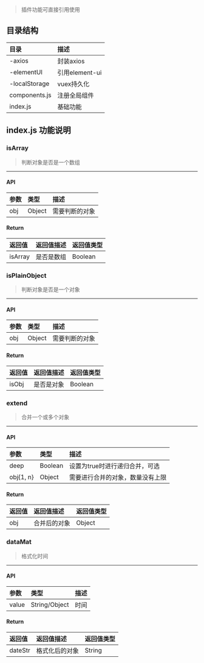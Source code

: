 > 插件功能可直接引用使用

## 目录结构
| 目录          | 描述                  |
|:--------------|:----------------------|
| -axios        | 封装axios             |
| -elementUI    | 引用element-ui        |
| -localStorage | vuex持久化            |
| components.js | 注册全局组件          |
| index.js      | 基础功能              |

## index.js 功能说明

### isArray
> 判断对象是否是一个数组
***
#### API
| 参数          | 类型          | 描述                  |
|:--------------|:--------------|:----------------------|
| obj           | Object        | 需要判断的对象        |
#### Return
| 返回值          | 返回值描述          | 返回值类型                  |
|:----------------|:--------------------|:----------------------------|
| isArray         | 是否是数组          | Boolean                     |

### isPlainObject
> 判断对象是否是一个对象
***
#### API
| 参数          | 类型          | 描述                  |
|:--------------|:--------------|:----------------------|
| obj           | Object        | 需要判断的对象        |
#### Return
| 返回值          | 返回值描述          | 返回值类型                  |
|:----------------|:--------------------|:----------------------------|
| isObj           | 是否是对象          | Boolean                     |

### extend
> 合并一个或多个对象
***
#### API
| 参数          | 类型          | 描述                                  |
|:--------------|:--------------|:--------------------------------------|
| deep          | Boolean       | 设置为true时进行递归合并，可选        |
| obj{1, n}     | Object        | 需要进行合并的对象，数量没有上限      |
#### Return
| 返回值          | 返回值描述          | 返回值类型                  |
|:----------------|:--------------------|:----------------------------|
| obj             | 合并后的对象        | Object                      |

### dataMat
> 格式化时间
***
#### API
| 参数          | 类型          | 描述                  |
|:--------------|:--------------|:----------------------|
| value         | String/Object | 时间                  |
#### Return
| 返回值          | 返回值描述          | 返回值类型                  |
|:----------------|:--------------------|:----------------------------|
| dateStr         | 格式化后的对象      | String                      |
